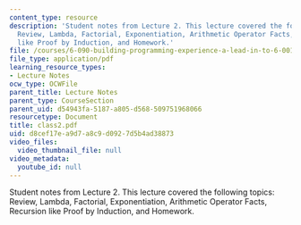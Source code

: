 ```yaml
---
content_type: resource
description: 'Student notes from Lecture 2. This lecture covered the following topics:
  Review, Lambda, Factorial, Exponentiation, Arithmetic Operator Facts, Recursion
  like Proof by Induction, and Homework.'
file: /courses/6-090-building-programming-experience-a-lead-in-to-6-001-january-iap-2005/d8cef17ea9d7a8c9d0927d5b4ad38873_class2.pdf
file_type: application/pdf
learning_resource_types:
- Lecture Notes
ocw_type: OCWFile
parent_title: Lecture Notes
parent_type: CourseSection
parent_uid: d54943fa-5187-a805-d568-509751968066
resourcetype: Document
title: class2.pdf
uid: d8cef17e-a9d7-a8c9-d092-7d5b4ad38873
video_files:
  video_thumbnail_file: null
video_metadata:
  youtube_id: null
---
```

Student notes from Lecture 2. This lecture covered the following topics: Review, Lambda, Factorial, Exponentiation, Arithmetic Operator Facts, Recursion like Proof by Induction, and Homework.


